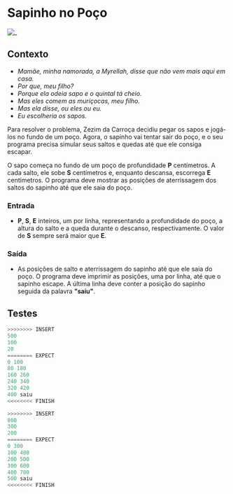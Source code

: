 # Sapinho no Poço

![_](https://raw.githubusercontent.com/qxcodefup/arcade/master/base/sapinho/cover.jpg)

## Contexto

- *Mamãe, minha namorada, a Myrellah, disse que não vem mais aqui em casa.*
- *Por que, meu filho?*
- *Porque ela odeia sapo e o quintal tá cheio.*
- *Mas eles comem as muriçocas, meu filho.*
- *Mas ela disse, ou eles ou eu.*
- *Eu escolheria os sapos.*

Para resolver o problema, Zezim da Carroça decidiu pegar os sapos e jogá-los no fundo de um poço. Agora, o sapinho vai tentar sair do poço, e o seu programa precisa simular seus saltos e quedas até que ele consiga escapar.

O sapo começa no fundo de um poço de profundidade **P** centímetros. A cada salto, ele sobe **S** centímetros e, enquanto descansa, escorrega **E** centímetros. O programa deve mostrar as posições de aterrissagem dos saltos do sapinho até que ele saia do poço.

### Entrada

- **P**, **S**, **E** inteiros, um por linha, representando a profundidade do poço, a altura do salto e a queda durante o descanso, respectivamente. O valor de **S** sempre será maior que **E**.

### Saída

- As posições de salto e aterrissagem do sapinho até que ele saia do poço. O programa deve imprimir as posições, uma por linha, até que o sapinho escape. A última linha deve conter a posição do sapinho seguida da palavra **"saiu"**.

## Testes

``` py
>>>>>>>> INSERT
500
100
20
======== EXPECT
0 100
80 180
160 260
240 340
320 420
400 saiu
<<<<<<<< FINISH
```

```py
>>>>>>>> INSERT
800
300
200
======== EXPECT
0 300
100 400
200 500
300 600
400 700
500 saiu
<<<<<<<< FINISH
```
